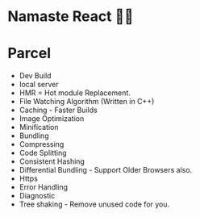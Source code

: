 # Namaste React 🚀🚀

# Parcel

- Dev Build
- local server
- HMR = Hot module Replacement.
- File Watching Algorithm (Written in C++)
- Caching - Faster Builds
- Image Optimization
- Minification
- Bundling
- Compressing
- Code Splitting
- Consistent Hashing
- Differential Bundling - Support Older Browsers also.
- Https
- Error Handling
- Diagnostic
- Tree shaking - Remove unused code for you.

